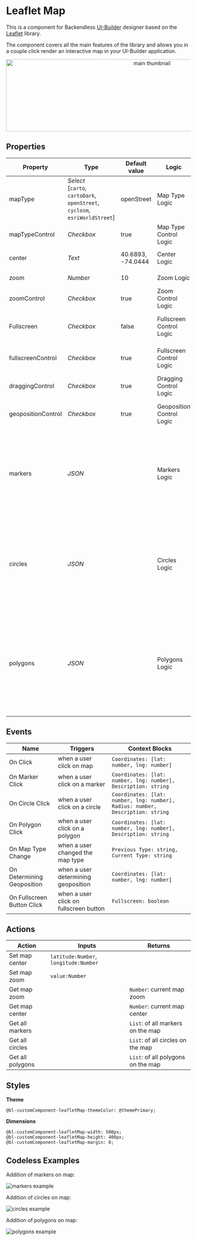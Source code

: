 # Leaflet Map

This is a component for Backendless [UI-Builder](https://backendless.com/developers/#ui-builder) designer based on the [Leaflet](https://github.com/Leaflet/Leaflet) library.

The component covers all the main features of the library and allows you in a couple click render an interactive map in your UI-Builder application.

<p align="center">
  <img alt="main thumbnail" height="196" src="./thumbnail.png" width="780"/>
</p>

## Properties

| Property           | Type                                                                             | Default value          | Logic                     | Data Binding | UI Setting | Description                                                                                                                                                                     |
|--------------------|----------------------------------------------------------------------------------|------------------------|---------------------------|--------------|------------|---------------------------------------------------------------------------------------------------------------------------------------------------------------------------------|
| mapType            | *Select* <br/>[`carto`, `cartoDark`, `openStreet`, `cyclosm`, `esriWorldStreet`] | openStreet             | Map Type Logic            | YES          | YES        | controls the map type.                                                                                                                                                          |
| mapTypeControl     | *Checkbox*                                                                       | true                   | Map Type Control Logic    | YES          | YES        | enables switching the map type                                                                                                                                                  |
| center             | *Text*                                                                           | 40.6893, <br/>-74.0444 | Center Logic              | YES          | YES        | controls the map center. `'lat, lng'`                                                                                                                                           |
| zoom               | *Number*                                                                         | 10                     | Zoom Logic                | YES          | YES        | controls the map zoom.                                                                                                                                                          |
| zoomControl        | *Checkbox*                                                                       | true                   | Zoom Control Logic        | YES          | YES        | enables zoom controls on the map                                                                                                                                                |
| Fullscreen         | *Checkbox*                                                                       | false                  | Fullscreen Control Logic  | YES          | YES        | enables fullscreen mode for the map type                                                                                                                                        |
| fullscreenControl  | *Checkbox*                                                                       | true                   | Fullscreen Control Logic  | YES          | YES        | enables toggling fullscreen for the map                                                                                                                                         |
| draggingControl    | *Checkbox*                                                                       | true                   | Dragging Control Logic    | YES          | YES        | enables dragging on the map                                                                                                                                                     |
| geopositionControl | *Checkbox*                                                                       | true                   | Geoposition Control Logic | YES          | YES        | enables geoposition controls on the map                                                                                                                                         |
| markers            | *JSON*                                                                           |                        | Markers Logic             | YES          | YES        | Specifies an array of markers to display on the map. Watch [Codeless Examples](#Examples). Signature of marker: `{description, point: {lat, lng}}`.                             |
| circles            | *JSON*                                                                           |                        | Circles Logic             | YES          | YES        | Specifies an array of circles to display on the map. Watch [Codeless Examples](#Examples). Signature of circle: `{description, point: {lat, lng}, radius}`.                     |
| polygons           | *JSON*                                                                           |                        | Polygons Logic            | YES          | YES        | Specifies an array of polygons to display on the map. Watch [Codeless Examples](#Examples). Signature of polygon: `{description, polygon: {boundary: {points: [{lat, lng}]}}}`. |


## Events

| Name                       | Triggers                               | Context Blocks                                                                 |
|----------------------------|----------------------------------------|--------------------------------------------------------------------------------|
| On Click                   | when a user click on map               | `Coordinates: [lat: number, lng: number]`                                      |
| On Marker Click            | when a user click on a marker          | `Coordinates: [lat: number, lng: number], Description: string`                 |
| On Circle Click            | when a user click on a circle          | `Coordinates: [lat: number, lng: number], Radius: number, Description: string` |
| On Polygon Click           | when a user click on a polygon         | `Coordinates: [lat: number, lng: number], Description: string`                 |
| On Map Type Change         | when a user changed the map type       | `Previous Type: string, Current Type: string`                                  |
| On Determining Geoposition | when a user determining geoposition    | `Coordinates: [lat: number, lng: number]`                                      |
| On Fullscreen Button Click | when a user click on fullscreen button | `Fullscreen: boolean`                                                          |


## Actions

| Action           | Inputs                                | Returns                            |
|------------------|---------------------------------------|------------------------------------|
| Set map center   | `latitude:Number`, `longitude:Number` |                                    |
| Set map zoom     | `value:Number`                        |                                    |
| Get map zoom     |                                       | `Number`: current map zoom         |
| Get map center   |                                       | `Number`: current map center       |
| Get all markers  |                                       | `List`: of all markers on the map  |
| Get all circles  |                                       | `List`: of all circles on the map  |
| Get all polygons |                                       | `List`: of all polygons on the map |

## Styles

**Theme**
````
@bl-customComponent-leafletMap-themeColor: @themePrimary;
````

**Dimensions**
````
@bl-customComponent-leafletMap-width: 500px;
@bl-customComponent-leafletMap-height: 400px;
@bl-customComponent-leafletMap-margin: 0;
````
## <a name="Examples"></a> Codeless Examples

Addition of markers on map:

![markers example](./example-images/markers-example.png)

Addition of circles on map:

![circles example](./example-images/circles-example.png)

Addition of polygons on map:

![polygons example](./example-images/polygons-example.png)
